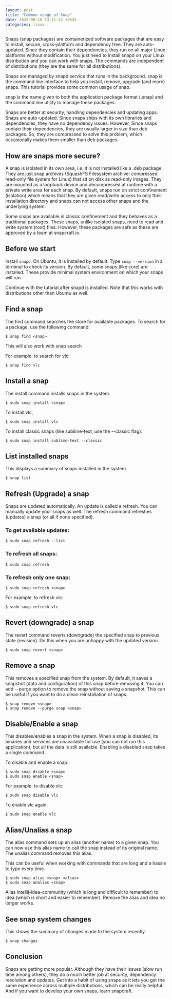 ```yaml
---
layout: post
title: "Common usage of Snap"
date: 2022-08-10 13:11:22 +0545
categories: linux
---
```


Snaps (snap packages) are containerized software packages that are easy to install, secure, cross-platform and dependency free. They are auto-updated. Since they contain their dependencies, they run on all major Linux platforms without modification. You just need to install snapd on your Linux distribution and you can work with snaps. The commands are independent of distributions (they are the same for all distributions).

Snaps are managed by snapd service that runs in the background. snap is the command line interface to help you install, remove, upgrade (and more) snaps. This tutorial provides some common usage of snap.

snap is the name given to both the application package format (.snap) and the command line utility to manage these packages.

Snaps are better at security, handling dependencies and updating apps. Snaps are auto-updated. Since snaps ships with its own libraries and dependencies, they have no dependency issues. However,  Since snaps contain their dependencies, they are usually larger in size than deb packages. So, they are compressed to solve this problem, which occasionally makes them smaller than deb packages.

## How are snaps more secure?

A snap is isolated in its own area, i.e. it is not installed like a .deb package. They are just snap archives (SquashFS Filesystem archive: compressed read-only file system for Linux) that sit on disk as read-only images. They are mounted as a loopback device and decompressed at runtime with a private write area for each snap. By default, snaps run on strict confinement (isolation) which means that they are given read/write access to only their installation directory and snaps can not access other snaps and the underlying system.

Some snaps are available in classic confinement and they behaves as a traditional packages. These snaps, unlike isolated snaps, need to read and write system (root) files. However, these packages are safe as these are approved by a team at snapcraft.io.

## Before we start

Install `snapd`. On Ubuntu, it is installed by default. Type `snap --version` in a terminal to check its version. By default, some snaps (like core) are installed. These provide minimal system environment on which your snaps will run.

Continue with the tutorial after snapd is installed. Note that this works with distributions other than Ubuntu as well.

## Find a snap

The find command searches the store for available packages. To search for a package, use the following command:

```
$ snap find <snap>
```

This will also work with snap search <snap>

For example: to search for vlc:

```
$ snap find vlc
```

## Install a snap

The install command installs snaps in the system.

```
$ sudo snap install <snap>
```

To install vlc,

```
$ sudo snap install vlc
```

To install classic snaps (like sublime-text, use the --classic flag):

```
$ sudo snap install sublime-text --classic
```

## List installed snaps

This displays a summary of snaps installed in the system.

```
$ snap list
```

## Refresh (Upgrade) a snap

Snaps are updated automatically. An update is called a refresh. You can manually update your snaps as well. The refresh command refreshes (updates) a snap (or all if none specified).

### To get available updates:

```
$ sudo snap refresh --list
```

### To refresh all snaps:

```
$ sudo snap refresh
```

### To refresh only one snap:

```
$ sudo snap refresh <snap>
```

For example: to refresh vlc:

```
$ sudo snap refresh vlc
```

## Revert (downgrade) a snap

The revert command reverts (downgrade) the specified snap to previous state (revision). Do this when you are unhappy with the updated version.

```
$ sudo snap revert <snap>
```

## Remove a snap

This removes a specified snap from the system. By default, it saves a snapshot (data and configuration) of this snap before removing it. You can add --purge option to remove the snap without saving a snapshot. This can be useful if you want to do a clean reinstallation of snaps.

```
$ snap remove <snap>
$ snap remove --purge snap <snap>
```

## Disable/Enable a snap

This disables/enables a snap in the system. When a snap is disabled, its binaries and services are unavailable for use (you can not run this application), but all the data is still available. Enabling a disabled snap takes a single command.

To disable and enable a snap:

```
$ sudo snap disable <snap>
$ sudo snap enable <snap>
```

For example: to disable vlc:

```
$ sudo snap disable vlc
```

To enable vlc again:

```
$ sudo snap enable vlc
```

## Alias/Unalias a snap

The alias command sets up an alias (another name) to a given snap. You can now use this alias name to call the snap instead of its original name. The unalias command removes this alias.

This can be useful when working with commands that are long and a hassle to type every time.

```
$ sudo snap alias <snap> <alias>
$ sudo snap unalias <snap>
```

Alias intellij-idea-community (which is long and difficult to remember) to idea (which is short and easier to remember). Remove the alias and idea no longer works.

## See snap system changes

This shows the summary of changes made to the system recently.

```
$ snap changes
```

## Conclusion

Snaps are getting more popular. Although they have their issues (slow run time among others), they do a much better job at security, dependency resolution and updates. Get into a habit of using snaps as it lets you get the same experience across multiple distributions, which can be really helpful. And if you want to develop your own snaps, learn snapcraft.
